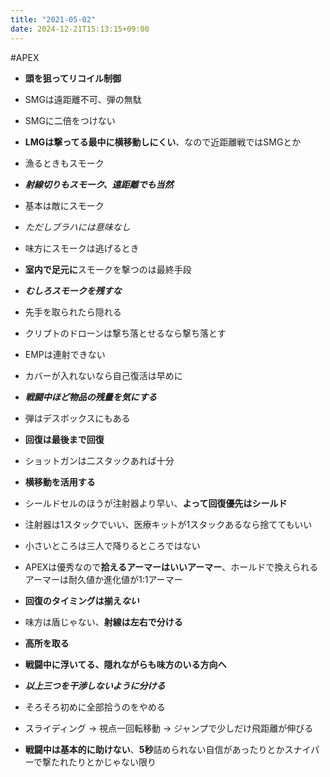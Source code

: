 ```yaml
---
title: "2021-05-02"
date: 2024-12-21T15:13:15+09:00
---
```

#APEX

- **頭を狙ってリコイル制御**
- SMGは遠距離不可、弾の無駄
- SMGに二倍をつけない
- **LMGは撃ってる最中に横移動しにくい**、なので近距離戦ではSMGとか

- 漁るときもスモーク
- ***射線切りもスモーク、遠距離でも当然***
- 基本は敵にスモーク
- *ただしブラハには意味なし*
- 味方にスモークは逃げるとき
- **室内で足元に**スモークを撃つのは最終手段
- ***むしろスモークを残すな***

- 先手を取られたら隠れる
- クリプトのドローンは撃ち落とせるなら撃ち落とす
- EMPは連射できない

- カバーが入れないなら自己復活は早めに

- ***戦闘中ほど物品の残量を気にする***
- 弾はデスボックスにもある
- **回復は最後まで回復**

- ショットガンは二スタックあれば十分
- **横移動を活用する**
- シールドセルのほうが注射器より早い、**よって回復優先はシールド**
- 注射器は1スタックでいい、医療キットが1スタックあるなら捨ててもいい
- 小さいところは三人で降りるところではない

- APEXは優秀なので**拾えるアーマーはいいアーマー**、ホールドで換えられるアーマーは耐久値か進化値が1:1アーマー

- **回復のタイミングは揃え*ない***

- 味方は盾じゃない、**射線は左右で分ける**
- **高所を取る**
- **戦闘中に浮いてる、隠れながらも味方のいる方向へ**
- ***以上三つを干渉しないように分ける***

- そろそろ初めに全部拾うのをやめる
- スライディング → 視点一回転移動 → ジャンプで少しだけ飛距離が伸びる

- **戦闘中は基本的に助けない**、**5秒**詰められない自信があったりとかスナイパーで撃たれたりとかじゃない限り
